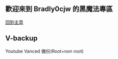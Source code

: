 ## 歡迎來到 Bradly0cjw 的黑魔法專區

[回到主頁](https://linbei9487.github.io)

## V-backup

Youtube Vanced 備份(Root+non root) 
